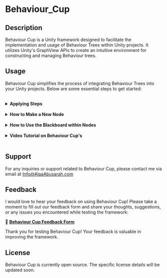 # Behaviour_Cup

## Description
Behaviour Cup is a Unity framework designed to facilitate the implementation and usage of Behaviour Trees within Unity projects. It utilizes Unity's GraphView APIs to create an intuitive environment for constructing and managing Behaviour trees.

## Usage
Behaviour Cup simplifies the process of integrating Behaviour Trees into your Unity projects. Below are some essential steps to get started:

<br>

<details>
<summary><b>Applying Steps</b></summary>
<br>
  
1. **Create a Behaviour Tree**: In your project file, navigate to `Create > Behaviour Tree`.
2. **Access the Editor Window**: Double-click on the created tree to open the editor window.
3. **Edit Your Tree**: Utilize custom nodes or built-in nodes to design and configure your Behaviour tree.
4. **Attach the Tree to a GameObject**: In your scene, attach a `BehaviourTreeRunner` component to a GameObject and add your created Behaviour tree to it.
5. **Play and Enjoy**: Press play in the Unity Editor and witness your designed Behaviour tree in action within your scene.
6. **Observe and Iterate**: Analyze the Behaviour of your agents or AI in the scene, iterate on the tree as needed to refine their actions.

---
</details>

<br>

<details>
<summary><b>How to Make a New Node</b></summary>
To create a new node:
<br><br>

1. **Inherit from Existing Node Class**: Within the `Behaviour_Cup` namespace, inherit from one of the existing Node classes such as `ActionNode`, `CompositeNode`, or `DecoratorNode`.
2. **Apply Overrides**: Implement and override the necessary voids or methods as required by the selected node type.
3. **Start Coding Your Node**: Begin coding and defining the logic for your custom node within the inherited class.

Here is a basic example of creating a new action node:

```csharp
using Behaviour_Cup;

    public class CustomActionNode : ActionNode
    {
        /// <summary>
        /// Get call when first start run the node.
        /// </summary>
        protected override void OnStart() { }

        /// <summary>
        /// Get call when exit the node.
        /// </summary>
        protected override void OnStop() { }

        /// <summary>
        /// Get call every frame when node is running.
        /// </summary>
        /// <returns>The current state of the node</returns>
        protected override State OnUpdate() { return State.Success; }
    }
```

---
</details>

<br>

<details>
<summary><b>How to Use the Blackboard within Nodes</b></summary>
The nodes in Behaviour Cup have access to the blackboard instance for data sharing. Use the following APIs within your node scripts to interact with the blackboard:
<br><br>
  
```csharp
// Setting values in the blackboard from within a node
blackboard.SetComponent(key, value);
blackboard.SetFloat(key, value);
blackboard.SetInt(key, value);
blackboard.SetString(key, value);
blackboard.SetVector2(key, value);
blackboard.SetVector3(key, value);
blackboard.SetColor(key, value);
blackboard.SetBool(key, value);
blackboard.SetGradient(key, value);
blackboard.SetSprite(key, value);
```
```csharp
// Getting values from the blackboard within a node
blackboard.GetComponent<type>(key);
blackboard.GetFloat(key);
blackboard.GetInt(key);
blackboard.GetString(key);
blackboard.GetVector2(key);
blackboard.GetVector3(key);
blackboard.GetColor(key);
blackboard.GetBool(key);
blackboard.GetGradient(key);
blackboard.GetSprite(key);
```

---
</details>
<br>

<details>
<summary><b>Video Tutorial on Behaviour Cup's</b></summary>
<br>
  
- 🔗 <a href="https://youtu.be/i_TRpT_5C1E" target="_blank">How to use Behaviour Cup tutorial video here</a>
- 🔗 <a href="https://youtu.be/9lafxmoEiTg" target="_blank">Built-in Nodes tutorial video here</a>

---
</details>
<br>

## Support
For any inquiries or support related to Behaviour Cup, please contact me via email at Info@AlaaAbusarah.com

## Feedback

I would love to hear your feedback on using Behaviour Cup! Please take a moment to fill out our feedback form and share your thoughts, suggestions, or any issues you encountered while testing the framework:

📝 **[Behaviour Cup Feedback Form](https://forms.gle/W8PjAkRnwZd4Yzzi6)**

Thank you for testing Behaviour Cup! Your feedback is valuable in improving the framework.

## License
Behaviour Cup is currently open source. The specific license details will be updated soon.
